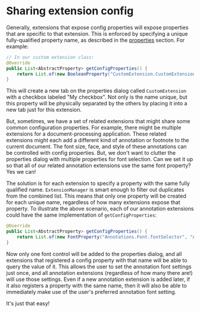 # Sharing extension config

Generally, extensions that expose config properties will expose properties that are specific to that extension.
This is enforced by specifying a unique fully-qualified property name, as described in the [properties](../properties/PropertiesDialog.md) section.
For example:

```java
// In our custom extension class:
@Override
public List<AbstractProperty> getConfigProperties() {
    return List.of(new BooleanProperty("CustomExtension.CustomExtension.fieldName", "My checkbox"));
}
```

This will create a new tab on the properties dialog called `CustomExtension` with a checkbox labeled "My checkbox".
Not only is the name unique, but this property will be physically separated by the others by placing it into
a new tab just for this extension. 

But, sometimes, we have a set of related extensions that might share some common configuration properties.
For example, there might be multiple extensions for a document-processing application. These related extensions
might each add a different kind of annotation or footnote to the current document. The font size, face, and style
of these annotations can be controlled with config properties. But, we don't want to clutter the properties dialog
with multiple properties for font selection. Can we set it up so that all of our related annotation extensions
use the same font property? Yes we can!

The solution is for each extension to specify a property with the same fully qualified name. `ExtensionManager` is
smart enough to filter out duplicates from the combined list. This means that only one property will be created
for each unique name, regardless of how many extensions expose that property. To illustrate the above scenario,
each of our annotation extensions could have the same implementation of `getConfigProperties`:

```java
@Override
public List<AbstractProperty> getConfigProperties() {
    return List.of(new FontProperty("Annotations.Font.fontSelector", "Annotation font:"));
}
```

Now only one font control will be added to the properties dialog, and all extensions that registered a config
property with that name will be able to query the value of it. This allows the user to set the annotation font
settings just once, and all annotation extensions (regardless of how many there are!) will use those settings.
Even if a new annotation extension is added later, if it also registers a property with the same name, then
it will also be able to immediately make use of the user's preferred annotation font setting.

It's just that easy!
